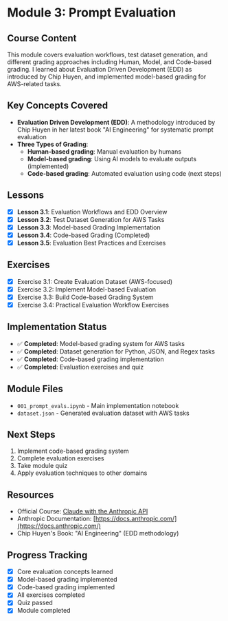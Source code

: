 # Module 3: Prompt Evaluation

## Course Content
This module covers evaluation workflows, test dataset generation, and different grading approaches including Human, Model, and Code-based grading. I learned about Evaluation Driven Development (EDD) as introduced by Chip Huyen, and implemented model-based grading for AWS-related tasks.

## Key Concepts Covered
- **Evaluation Driven Development (EDD)**: A methodology introduced by Chip Huyen in her latest book "AI Engineering" for systematic prompt evaluation
- **Three Types of Grading**:
  - **Human-based grading**: Manual evaluation by humans
  - **Model-based grading**: Using AI models to evaluate outputs (implemented)
  - **Code-based grading**: Automated evaluation using code (next steps)

## Lessons
- [x] **Lesson 3.1**: Evaluation Workflows and EDD Overview
- [x] **Lesson 3.2**: Test Dataset Generation for AWS Tasks
- [x] **Lesson 3.3**: Model-based Grading Implementation
- [x] **Lesson 3.4**: Code-based Grading (Completed)
- [x] **Lesson 3.5**: Evaluation Best Practices and Exercises

## Exercises
- [x] Exercise 3.1: Create Evaluation Dataset (AWS-focused)
- [x] Exercise 3.2: Implement Model-based Evaluation
- [x] Exercise 3.3: Build Code-based Grading System
- [x] Exercise 3.4: Practical Evaluation Workflow Exercises

## Implementation Status
- ✅ **Completed**: Model-based grading system for AWS tasks
- ✅ **Completed**: Dataset generation for Python, JSON, and Regex tasks
- ✅ **Completed**: Code-based grading implementation
- ✅ **Completed**: Evaluation exercises and quiz

## Module Files
- `001_prompt_evals.ipynb` - Main implementation notebook
- `dataset.json` - Generated evaluation dataset with AWS tasks

## Next Steps
1. Implement code-based grading system
2. Complete evaluation exercises
3. Take module quiz
4. Apply evaluation techniques to other domains

## Resources
- Official Course: [Claude with the Anthropic API](https://anthropic.skilljar.com/claude-with-the-anthropic-api)
- Anthropic Documentation: [https://docs.anthropic.com/](https://docs.anthropic.com/)
- Chip Huyen's Book: "AI Engineering" (EDD methodology)

## Progress Tracking
- [x] Core evaluation concepts learned
- [x] Model-based grading implemented
- [x] Code-based grading implemented
- [x] All exercises completed
- [x] Quiz passed
- [x] Module completed
